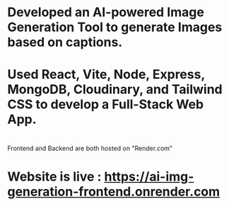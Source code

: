 # Developed an AI-powered Image Generation Tool to generate Images based on captions.
# Used React, Vite, Node, Express, MongoDB, Cloudinary, and Tailwind CSS to develop a Full-Stack Web App.
#

Frontend and Backend are both hosted on "Render.com"

# Website is live : https://ai-img-generation-frontend.onrender.com

